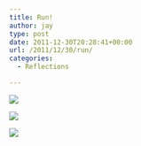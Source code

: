 ```yaml
---
title: Run!
author: jay
type: post
date: 2011-12-30T20:28:41+00:00
url: /2011/12/30/run/
categories:
  - Reflections

---
```

[![][1]][2]

[![][3]][4]

[![][5]][6]

 [1]: https://photos.smugmug.com/All/Mattamuskeet-2011/i-vBJTmVR/0/M/DSC4874-M.jpg
 [2]: http://photos.littleriverview.org/All/Mattamuskeet-2011/20806887_gG652b#1652170613_vBJTmVR-A-LB
 [3]: https://photos.smugmug.com/All/Mattamuskeet-2011/i-TzGnfX8/0/M/DSC4895-M.jpg
 [4]: http://photos.littleriverview.org/All/Mattamuskeet-2011/20806887_gG652b#1652170900_TzGnfX8-A-LB
 [5]: https://photos.smugmug.com/All/Mattamuskeet-2011/i-fK2MDcm/0/M/DSC4980-M.jpg
 [6]: http://photos.littleriverview.org/All/Mattamuskeet-2011/20806887_gG652b#1652172714_fK2MDcm-A-LB